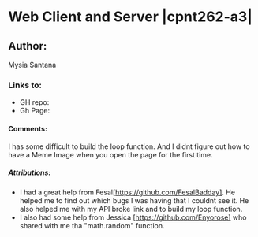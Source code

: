 # Web Client and Server |cpnt262-a3|


## Author:
 Mysia Santana


### Links to:
* GH repo:
* Gh Page:

#### Comments:
I has some difficult to build the loop function. And I didnt figure out how to have a Meme Image when you open the page for the first time.

##### Attributions:
* I had a great help from Fesal[https://github.com/FesalBadday]. He helped me to find out which bugs I was having that I couldnt see it. He also helped me with my API broke link and to build my loop function.
* I also had some help from Jessica [https://github.com/Enyorose] who shared with me tha "math.random" function.
